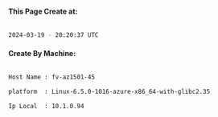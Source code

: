 
   
#### This Page Create at:

```bash

2024-03-19 - 20:20:37 UTC

```

#### Create By Machine:

```bash

Host Name : fv-az1501-45

platform  : Linux-6.5.0-1016-azure-x86_64-with-glibc2.35

Ip Local  : 10.1.0.94

```

